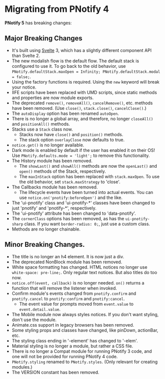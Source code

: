 # Migrating from PNotify 4

**PNotify 5** has breaking changes:

## Major Breaking Changes

* It's built using [Svelte](https://svelte.dev) 3, which has a slightly different component API than Svelte 2.
* The new modalish flow is the default flow. The default stack is configured to use it. To go back to the old behavior, use `PNotify.defaultStack.maxOpen = Infinity; PNotify.defaultStack.modal = false;`.
* Using the factory functions is required. Using the `new` keyword will break your notice.
* IIFE scripts have been replaced with UMD scripts, since static methods and properties are now module exports.
* The deprecated `remove()`, `removeAll()`, `cancelRemove()`, etc. methods have been removed. (Use `close()`, `stack.close()`, `cancelClose()`.)
* The `autoDisplay` option has been renamed `autoOpen`.
* There is no longer a global array, and therefore, no longer `closeAll()` and `positionAll()` methods.
* Stacks use a `Stack` class now.
  * Stacks now have `close()` and `position()` methods.
  * The stack option `overlayClose` now defaults to true.
* `notice.get()` is no longer available.
* Dark mode is enabled by default if the user has enabled it on their OS! Use `PNotify.defaults.mode = 'light';` to remove this functionality.
* The History module has been removed.
  * The `showLast()` and `showAll()` methods are now the `openLast()` and `open()` methods of the Stack, respectively.
  * The `maxInStack` option has been replaced with `stack.maxOpen`. To use the old behavior, set `stack.maxStrategy` to 'close'.
* The Callbacks module has been removed.
  * The lifecycle events have been turned into actual events. You can use `notice.on('pnotify:beforeOpen')` and the like.
* The 'ui-pnotify' class and 'ui-pnotify-\*' classes have been changed to just 'pnotify' and 'pnotify-\*', respectively.
* The 'ui-pnotify' attribute has been changed to 'data-pnotify'.
* The `cornerClass` options has been removed, as has the `ui-pnotify-sharp` class. If you want `border-radius: 0;`, just use a custom class.
* Methods are no longer chainable.

## Minor Breaking Changes.

* The title is no longer an h4 element. It is now just a div.
* The deprecated NonBlock module has been removed.
* White space formatting has changed. HTML notices no longer use `white-space: pre-line;`. Only regular text notices. But also titles do too now.
* `notice.off(event, callback)` is no longer needed. `on()` returns a function that will remove the listener when invoked.
* Confirm module's events changed from `pnotify.confirm` and `pnotify.cancel` to `pnotify:confirm` and `pnotify:cancel`.
  * The event value for prompts moved from `event.value` to `event.detail.value`.
* The Mobile module now always styles notices. If you don't want styling, don't use the module.
* Animate.css support in legacy browsers has been removed.
* Some styling props and classes have changed, like pinDown, actionBar, etc.
* The styling class ending in '-element' has changed to '-elem'.
* Material styling is no longer a module, but rather a CSS file.
* There is no longer a Compat module for running PNotify 3 code, and one will not be provided for running PNotify 4 code.
* `PNotify.styling` renamed to `PNotify.styles`. (Only relevant for creating modules.)
* The VERSION constant has been removed.